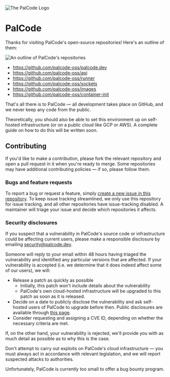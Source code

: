 ![The PalCode Logo](https://i.ibb.co/wQGx00G/Pal-Code-logo.png)

# PalCode

Thanks for visiting PalCode's open-source repositories! Here's an outline of them:

![An outline of PalCode's repositories](https://i.ibb.co/sv19z7h/PalCode.png)

* https://github.com/palcode-oss/palcode.dev
* https://github.com/palcode-oss/api
* https://github.com/palcode-oss/runner
* https://github.com/palcode-oss/sockets
* https://github.com/palcode-oss/images
* https://github.com/palcode-oss/container-init

That's all there is to PalCode — all development takes place on GitHub, and we never keep any code from the public.

Theoretically, you should also be able to set this environment up on self-hosted infrastructure (or on a public cloud like GCP or AWS). A complete guide on how to do this will be written soon.

## Contributing
If you'd like to make a contribution, please fork the relevant repository and open a pull request in it when you're ready to merge. Some repositories may have additional contributing policies — if so, please follow them.

### Bugs and feature requests
To report a bug or request a feature, simply [create a new issue in this repository](https://github.com/palcode-oss/doc/issues/new). To keep issue tracking streamlined, we only use this repository for issue tracking, and all other repositories have issue-tracking disabled. A maintainer will triage your issue and decide which repositories it affects.

### Security disclosures
If you suspect that a vulnerability in PalCode's source code or infrastructure could be affecting current users, please make a responsible disclosure by emailing [security@palcode.dev](mailto:security@palcode.dev).

Someone will reply to your email within 48 hours having triaged the vulnerability and identified any particular versions that are affected. If your vulnerability is accepted (i.e. we determine that it does indeed affect some of our users), we will:

* Release a patch as quickly as possible
    * Initially, this patch won't include details about the vulnerability
    * PalCode's own cloud-hosted infrastructure will be upgraded to this patch as soon as it is released.
* Decide on a date to publicly disclose the vulnerability and ask self-hosted users of PalCode to upgrade before then. Public disclosures are available through [this page](https://github.com/palcode-oss/doc/security/advisories).
* Consider requesting and assigning a CVE ID, depending on whether the necessary criteria are met.

If, on the other hand, your vulnerability is rejected, we'll provide you with as much detail as possible as to why this is the case.

Don't attempt to carry out exploits on PalCode's cloud infrastructure — you must always act in accordance with relevant legislation, and we will report suspected attacks to authorities.

Unfortunately, PalCode is currently too small to offer a bug bounty program.
